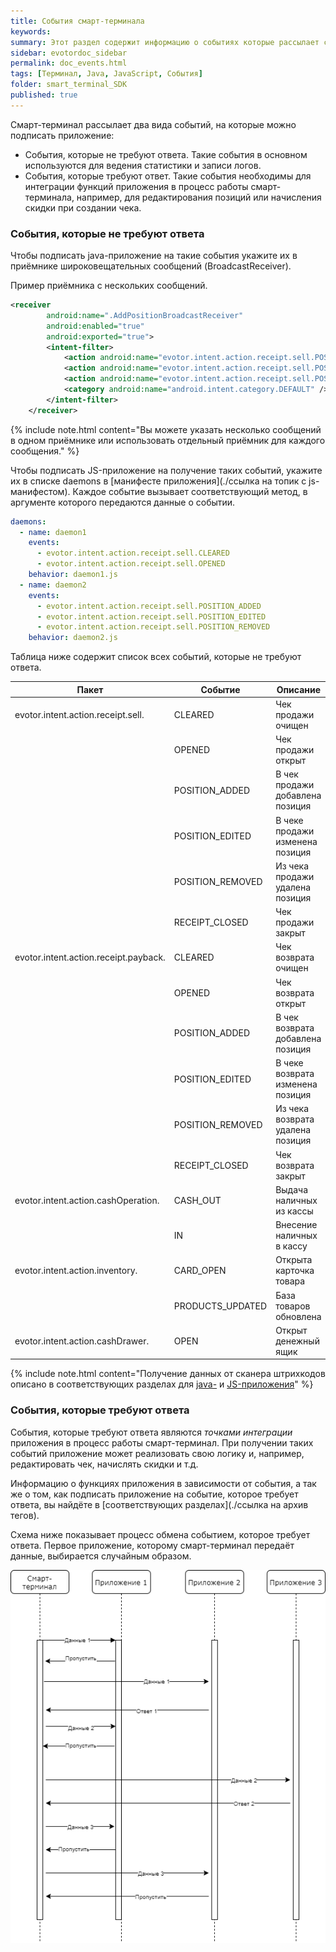 ```yaml
---
title: События смарт-терминала
keywords:
summary: Этот раздел содержит информацию о событиях которые рассылает смарт-терминал. При получении различных событий приложение выполняет соответствующие функции, например, сохраняет логи, редактирует чек, начисляет скидки и т.д..
sidebar: evotordoc_sidebar
permalink: doc_events.html
tags: [Терминал, Java, JavaScript, События]
folder: smart_terminal_SDK
published: true
---
```


Смарт-терминал рассылает два вида событий, на которые можно подписать приложение:

* События, которые не требуют ответа. Такие события в основном используются для ведения статистики и записи логов.
* События, которые требуют ответ. Такие события необходимы для интеграции функций приложения в процесс работы смарт-терминала, например, для редактирования позиций или начисления скидки при создании чека.

### События, которые не требуют ответа

Чтобы подписать java-приложение на такие события укажите их в приёмнике широковещательных сообщений (BroadcastReceiver).

Пример приёмника с нескольких сообщений.

```xml
<receiver
        android:name=".AddPositionBroadcastReceiver"
        android:enabled="true"
        android:exported="true">
        <intent-filter>
            <action android:name="evotor.intent.action.receipt.sell.POSITION_ADDED" />
            <action android:name="evotor.intent.action.receipt.sell.POSITION_EDITED" />
            <action android:name="evotor.intent.action.receipt.sell.POSITION_REMOVED" />
            <category android:name="android.intent.category.DEFAULT" />
        </intent-filter>
    </receiver>
```

{% include note.html content="Вы можете указать несколько сообщений в одном приёмнике или использовать отдельный приёмник для каждого сообщения." %}

Чтобы подписать JS-приложение на получение таких событий, укажите их в списке daemons в [манифесте приложения](./ссылка на топик с js-манифестом). Каждое событие вызывает соответствующий метод, в аргументе которого передаются данные о событии.

```yaml
daemons:
  - name: daemon1
    events:
      - evotor.intent.action.receipt.sell.CLEARED
      - evotor.intent.action.receipt.sell.OPENED
    behavior: daemon1.js
  - name: daemon2
    events:
      - evotor.intent.action.receipt.sell.POSITION_ADDED
      - evotor.intent.action.receipt.sell.POSITION_EDITED
      - evotor.intent.action.receipt.sell.POSITION_REMOVED
    behavior: daemon2.js
```

Таблица ниже содержит список всех событий, которые не требуют ответа.

| Пакет                                 | Событие          | Описание                         |
|---------------------------------------|------------------|----------------------------------|
| evotor.intent.action.receipt.sell.    | CLEARED          | Чек продажи очищен               |
|                                       | OPENED           | Чек продажи открыт               |
|                                       | POSITION_ADDED   | В чек продажи добавлена позиция  |
|                                       | POSITION_EDITED  | В чеке продажи изменена позиция  |
|                                       | POSITION_REMOVED | Из чека продажи удалена позиция  |
|                                       | RECEIPT_CLOSED   | Чек продажи закрыт               |
| evotor.intent.action.receipt.payback. | CLEARED          | Чек возврата очищен              |
|                                       | OPENED           | Чек возврата открыт              |
|                                       | POSITION_ADDED   | В чек возврата добавлена позиция |
|                                       | POSITION_EDITED  | В чеке возврата изменена позиция |
|                                       | POSITION_REMOVED | Из чека возврата удалена позиция |
|                                       | RECEIPT_CLOSED   | Чек возврата закрыт              |
| evotor.intent.action.cashOperation.   | CASH_OUT         | Выдача наличных из кассы         |
|                                       | IN               | Внесение наличных в кассу        |
| evotor.intent.action.inventory.       | CARD_OPEN        | Открыта карточка товара          |
|                                       | PRODUCTS_UPDATED | База товаров обновлена           |
| evotor.intent.action.cashDrawer.      | OPEN             | Открыт денежный ящик             |

{% include note.html content="Получение данных от сканера штрихкодов описано в соответствующих разделах для [java-](./doc_barcode_scanner.html) и [JS-приложения](./doc_JS_barcode_scanner.html)" %}

### События, которые требуют ответа

События, которые требуют ответа являются *точками интеграции* приложения в процесс работы смарт-терминал. При получении таких событий приложение может реализовать свою логику и, например, редактировать чек, начислять скидки и т.д.

Информацию о функциях приложения в зависимости от события, а так же о том, как подписать приложение на событие, которое требует ответа, вы найдёте в [соответствующих разделах](./ссылка на архив тегов).

Схема ниже показывает процесс обмена событием, которое требует ответа. Первое приложение, которому смарт-терминал передаёт данные, выбирается случайным образом.

![](./images/EventSequenceDiagram.png)
